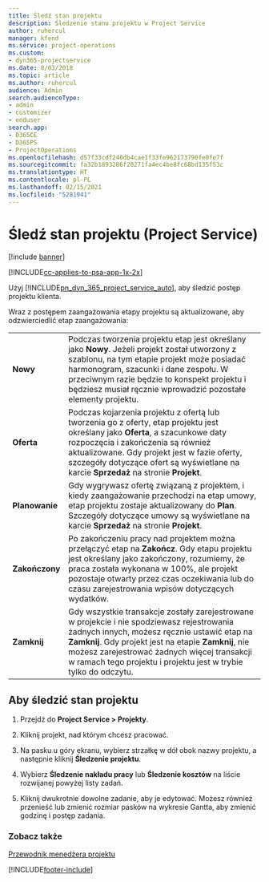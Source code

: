```yaml
---
title: Śledź stan projektu
description: Śledzenie stanu projektu w Project Service
author: ruhercul
manager: kfend
ms.service: project-operations
ms.custom:
- dyn365-projectservice
ms.date: 8/03/2018
ms.topic: article
ms.author: ruhercul
audience: Admin
search.audienceType:
- admin
- customizer
- enduser
search.app:
- D365CE
- D365PS
- ProjectOperations
ms.openlocfilehash: d57f33cdf240db4cae1f33fe962173790fe0fe7f
ms.sourcegitcommit: fa32b1893286f20271fa4ec4be8fc68bd135f53c
ms.translationtype: HT
ms.contentlocale: pl-PL
ms.lasthandoff: 02/15/2021
ms.locfileid: "5281941"
---
```

# <a name="track-a-projects-status-project-service"></a>Śledź stan projektu (Project Service)

[!include [banner](../includes/psa-now-project-operations.md)]

[!INCLUDE[cc-applies-to-psa-app-1x-2x](../includes/cc-applies-to-psa-app-1x-2x.md)]

Użyj [!INCLUDE[pn_dyn_365_project_service_auto](../includes/pn-dyn-365-project-service-auto.md)], aby śledzić postęp projektu klienta.  

Wraz z postępem zaangażowania etapy projektu są aktualizowane, aby odzwierciedlić etap zaangażowania:  


|              |                                                                                                                                                                                                                                                                                                  |
|--------------|--------------------------------------------------------------------------------------------------------------------------------------------------------------------------------------------------------------------------------------------------------------------------------------------------|
|   **Nowy**    | Podczas tworzenia projektu etap jest określany jako **Nowy**. Jeżeli projekt został utworzony z szablonu, na tym etapie projekt może posiadać harmonogram, szacunki i dane zespołu. W przeciwnym razie będzie to konspekt projektu i będziesz musiał ręcznie wprowadzić pozostałe elementy projektu. |
|  **Oferta**   |      Podczas kojarzenia projektu z ofertą lub tworzenia go z oferty, etap projektu jest określany jako **Oferta**, a szacunkowe daty rozpoczęcia i zakończenia są również aktualizowane. Gdy projekt jest w fazie oferty, szczegóły dotyczące ofert są wyświetlane na karcie **Sprzedaż** na stronie **Projekt**.      |
|   **Planowanie**   |                                     Gdy wygrywasz ofertę związaną z projektem, i kiedy zaangażowanie przechodzi na etap umowy, etap projektu zostaje aktualizowany do **Plan**. Szczegóły dotyczące umowy są wyświetlane na karcie **Sprzedaż** na stronie **Projekt**.                                      |
| **Zakończony** |                    Po zakończeniu pracy nad projektem można przełączyć etap na **Zakończ**. Gdy etapu projektu jest określany jako zakończony, rozumiemy, że praca została wykonana w 100%, ale projekt pozostaje otwarty przez czas oczekiwania lub do czasu zarejestrowania wpisów dotyczących wydatków.                     |
|  **Zamknij**   |           Gdy wszystkie transakcje zostały zarejestrowane w projekcie i nie spodziewasz rejestrowania żadnych innych, możesz ręcznie ustawić etap na **Zamknij**. Gdy projekt jest na etapie **Zamknij**, nie możesz zarejestrować żadnych więcej transakcji w ramach tego projektu i projektu jest w trybie tylko do odczytu.           |

## <a name="to-track-a-projects-status"></a>Aby śledzić stan projektu  

1.  Przejdź do **Project Service > Projekty**.  

2.  Kliknij projekt, nad którym chcesz pracować.  

3.  Na pasku u góry ekranu, wybierz strzałkę w dół obok nazwy projektu, a następnie kliknij **Śledzenie projektu**.  

4.  Wybierz **Śledzenie nakładu pracy** lub **Śledzenie kosztów** na liście rozwijanej powyżej listy zadań.  

5.  Kliknij dwukrotnie dowolne zadanie, aby je edytować. Możesz również przenieść lub zmienić rozmiar pasków na wykresie Gantta, aby zmienić godzinę i postęp zadania.  

### <a name="see-also"></a>Zobacz także  
 [Przewodnik menedżera projektu](../psa/project-manager-guide.md)


[!INCLUDE[footer-include](../includes/footer-banner.md)]